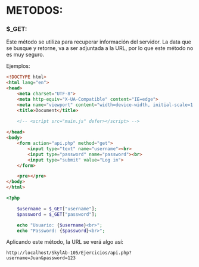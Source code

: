 # METODOS:



### $_GET: 

Este método se utiliza para recuperar información del servidor. La data que se busque y retorne, va a ser adjuntada a la URL, por lo que este método no es muy seguro.

Ejemplos: 

```html
<!DOCTYPE html>
<html lang="en">
<head>
    <meta charset="UTF-8">
    <meta http-equiv="X-UA-Compatible" content="IE=edge">
    <meta name="viewport" content="width=device-width, initial-scale=1.0">
    <title>Document</title>

    <!-- <script src="main.js" defer></script> -->
    
</head>
<body>
    <form action="api.php" method="get">
        <input type="text" name="username"><br>
        <input type="password" name="password"><br>
        <input type="submit" value="Log in">
    </form>

    <pre></pre>
</body>
</html>
```

```php
<?php 

    $username = $_GET["username"];
    $password = $_GET["password"];

    echo "Usuario: {$username}<br>";
    echo "Password: {$password}<br>";
```

Aplicando este método, la URL se verá algo así:

```URL
http://localhost/SkylAb-105/Ejercicios/api.php?username=Juan&password=123
```
